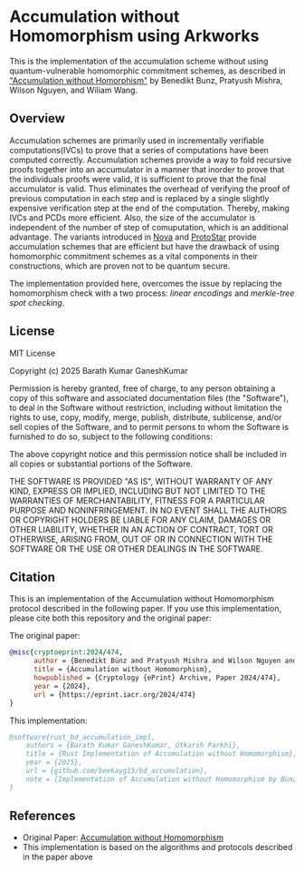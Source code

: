 # Accumulation without Homomorphism using Arkworks

This is the implementation of the accumulation scheme without using quantum-vulnerable homomorphic commitment schemes, as described in <a href="https://eprint.iacr.org/2024/474">"Accumulation without Homorphism"</a> by Benedikt Bunz, Pratyush Mishra, Wilson Nguyen, and Wiliam Wang.

## Overview

Accumulation schemes are primarily used in incrementally verifiable computations(IVCs) to prove that a series of computations have been computed correctly. Accumulation schemes provide a way to fold recursive proofs together into an accumulator in a manner that inorder to prove that the individuals proofs were valid, it is sufficient to prove that the final accumulator is valid. Thus eliminates the overhead of verifying the proof of previous computation in each step and is replaced by a single slightly expensive verification step at the end of the computation. Thereby, making IVCs and PCDs more efficient. Also, the size of the accumulator is independent of the number of step of comuputation, which is an additional advantage. The variants introduced in [Nova](https://eprint.iacr.org/2024/232.pdf) and [ProtoStar](https://eprint.iacr.org/2023/620) provide accumulation schemes that are efficient but have the drawback of using homomorphic commitment schemes as a vital components in their constructions, which are proven not to be quantum secure. 

The implementation provided here, overcomes the issue by replacing the homomorphism check with a two process: *linear encodings* and *merkle-tree spot checking*.

## License

MIT License

Copyright (c) 2025 Barath Kumar GaneshKumar

Permission is hereby granted, free of charge, to any person obtaining a copy
of this software and associated documentation files (the "Software"), to deal
in the Software without restriction, including without limitation the rights
to use, copy, modify, merge, publish, distribute, sublicense, and/or sell
copies of the Software, and to permit persons to whom the Software is
furnished to do so, subject to the following conditions:

The above copyright notice and this permission notice shall be included in all
copies or substantial portions of the Software.

THE SOFTWARE IS PROVIDED "AS IS", WITHOUT WARRANTY OF ANY KIND, EXPRESS OR
IMPLIED, INCLUDING BUT NOT LIMITED TO THE WARRANTIES OF MERCHANTABILITY,
FITNESS FOR A PARTICULAR PURPOSE AND NONINFRINGEMENT. IN NO EVENT SHALL THE
AUTHORS OR COPYRIGHT HOLDERS BE LIABLE FOR ANY CLAIM, DAMAGES OR OTHER
LIABILITY, WHETHER IN AN ACTION OF CONTRACT, TORT OR OTHERWISE, ARISING FROM,
OUT OF OR IN CONNECTION WITH THE SOFTWARE OR THE USE OR OTHER DEALINGS IN THE
SOFTWARE.

## Citation

This is an implementation of the Accumulation without Homomorphism protocol described in the following paper. If you use this implementation, please cite both this repository and the original paper:

The original paper:

```bibtex
@misc{cryptoeprint:2024/474,
      author = {Benedikt Bünz and Pratyush Mishra and Wilson Nguyen and William Wang},
      title = {Accumulation without Homomorphism},
      howpublished = {Cryptology {ePrint} Archive, Paper 2024/474},
      year = {2024},
      url = {https://eprint.iacr.org/2024/474}
}
```

This implementation:

```bibtex
@software{rust_bd_accumulation_impl,
    authors = {Barath Kumar GaneshKumar, Utkarsh Parkhi},
    title = {Rust Implementation of Accumulation without Homomorphism},
    year = {2025},
    url = {github.com/beekayg15/bd_accumulation},
    note = {Implementation of Accumulation without Homomorphism by Bünz, Mishra, Nguyen, and Wang}
}
```

## References

- Original Paper: [Accumulation without Homomorphism](https://eprint.iacr.org/2024/474)
- This implementation is based on the algorithms and protocols described in the paper above
